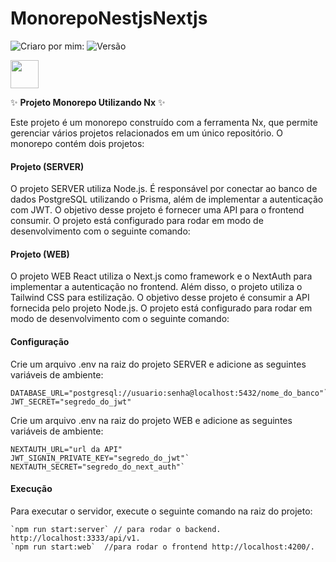 # MonorepoNestjsNextjs
![Criaro por mim:](<https://img.shields.io/badge/Criado_por_mim-Fagner_Aureliano-blue>) ![Versão](https://img.shields.io/badge/Vers%C3%A3o-1.0.0-green)

<a href="https://nx.dev" target="_blank" rel="noreferrer"><img src="https://raw.githubusercontent.com/nrwl/nx/master/images/nx-logo.png" width="45"></a>

✨ **Projeto Monorepo Utilizando Nx** ✨

Este projeto é um monorepo construído com a ferramenta Nx, que permite gerenciar vários projetos relacionados em um único repositório. O monorepo contém dois projetos:

#### Projeto (SERVER)

O projeto SERVER utiliza Node.js. É responsável por conectar ao banco de dados PostgreSQL utilizando o Prisma, além de implementar a autenticação com JWT. O objetivo desse projeto é fornecer uma API para o frontend consumir. O projeto está configurado para rodar em modo de desenvolvimento com o seguinte comando:

#### Projeto (WEB) 
O projeto WEB React utiliza o Next.js como framework e o NextAuth para implementar a autenticação no frontend. Além disso, o projeto utiliza o Tailwind CSS para estilização. O objetivo desse projeto é consumir a API fornecida pelo projeto Node.js. O projeto está configurado para rodar em modo de desenvolvimento com o seguinte comando: 

#### Configuração
Crie um arquivo .env na raiz do projeto SERVER e adicione as seguintes variáveis de ambiente:

```
DATABASE_URL="postgresql://usuario:senha@localhost:5432/nome_do_banco"`
JWT_SECRET="segredo_do_jwt"
```
 
 Crie um arquivo .env na raiz do projeto WEB e adicione as seguintes variáveis de ambiente:
```
NEXTAUTH_URL="url da API"
JWT_SIGNIN_PRIVATE_KEY="segredo_do_jwt"`
NEXTAUTH_SECRET="segredo_do_next_auth"`
```

 #### Execução
Para executar o servidor, execute o seguinte comando na raiz do projeto:
```
`npm run start:server` // para rodar o backend. http://localhost:3333/api/v1.
`npm run start:web`  //para rodar o frontend http://localhost:4200/.   
```